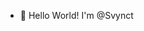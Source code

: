 - 👋 Hello World! I'm @Svynct 

<!---
Svynct/Svynct is a ✨ special ✨ repository because its `README.md` (this file) appears on your GitHub profile.
You can click the Preview link to take a look at your changes.
--->
